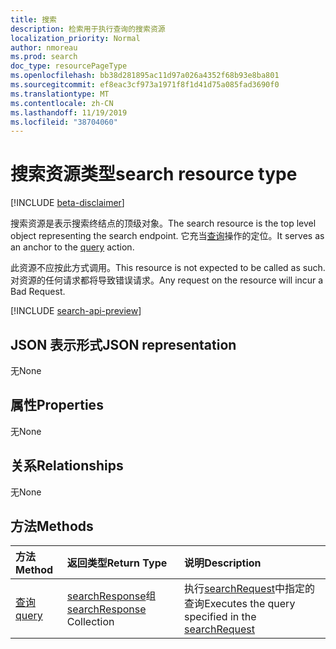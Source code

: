 ```yaml
---
title: 搜索
description: 检索用于执行查询的搜索资源
localization_priority: Normal
author: nmoreau
ms.prod: search
doc_type: resourcePageType
ms.openlocfilehash: bb38d281895ac11d97a026a4352f68b93e8ba801
ms.sourcegitcommit: ef8eac3cf973a1971f8f1d41d75a085fad3690f0
ms.translationtype: MT
ms.contentlocale: zh-CN
ms.lasthandoff: 11/19/2019
ms.locfileid: "38704060"
---
```

# <a name="search-resource-type"></a><span data-ttu-id="d1d37-103">搜索资源类型</span><span class="sxs-lookup"><span data-stu-id="d1d37-103">search resource type</span></span>

[!INCLUDE [beta-disclaimer](../../includes/beta-disclaimer.md)]

<span data-ttu-id="d1d37-104">搜索资源是表示搜索终结点的顶级对象。</span><span class="sxs-lookup"><span data-stu-id="d1d37-104">The search resource is the top level object representing the search endpoint.</span></span> <span data-ttu-id="d1d37-105">它充当[查询](../api/search-query.md)操作的定位。</span><span class="sxs-lookup"><span data-stu-id="d1d37-105">It serves as an anchor to the [query](../api/search-query.md) action.</span></span>

<span data-ttu-id="d1d37-106">此资源不应按此方式调用。</span><span class="sxs-lookup"><span data-stu-id="d1d37-106">This resource is not expected to be called as such.</span></span> <span data-ttu-id="d1d37-107">对资源的任何请求都将导致错误请求。</span><span class="sxs-lookup"><span data-stu-id="d1d37-107">Any request on the resource will incur a Bad Request.</span></span>

[!INCLUDE [search-api-preview](../../includes/search-api-preview-signup.md)]

## <a name="json-representation"></a><span data-ttu-id="d1d37-108">JSON 表示形式</span><span class="sxs-lookup"><span data-stu-id="d1d37-108">JSON representation</span></span>

<span data-ttu-id="d1d37-109">无</span><span class="sxs-lookup"><span data-stu-id="d1d37-109">None</span></span>

## <a name="properties"></a><span data-ttu-id="d1d37-110">属性</span><span class="sxs-lookup"><span data-stu-id="d1d37-110">Properties</span></span>

<span data-ttu-id="d1d37-111">无</span><span class="sxs-lookup"><span data-stu-id="d1d37-111">None</span></span>

## <a name="relationships"></a><span data-ttu-id="d1d37-112">关系</span><span class="sxs-lookup"><span data-stu-id="d1d37-112">Relationships</span></span>

<span data-ttu-id="d1d37-113">无</span><span class="sxs-lookup"><span data-stu-id="d1d37-113">None</span></span>

## <a name="methods"></a><span data-ttu-id="d1d37-114">方法</span><span class="sxs-lookup"><span data-stu-id="d1d37-114">Methods</span></span>

| <span data-ttu-id="d1d37-115">方法</span><span class="sxs-lookup"><span data-stu-id="d1d37-115">Method</span></span>       | <span data-ttu-id="d1d37-116">返回类型</span><span class="sxs-lookup"><span data-stu-id="d1d37-116">Return Type</span></span> | <span data-ttu-id="d1d37-117">说明</span><span class="sxs-lookup"><span data-stu-id="d1d37-117">Description</span></span> |
|:-------------|:------------|:------------|
| [<span data-ttu-id="d1d37-118">查询</span><span class="sxs-lookup"><span data-stu-id="d1d37-118">query</span></span>](../api/search-query.md) | <span data-ttu-id="d1d37-119">[searchResponse](searchresponse.md)组</span><span class="sxs-lookup"><span data-stu-id="d1d37-119">[searchResponse](searchresponse.md) Collection</span></span>| <span data-ttu-id="d1d37-120">执行[searchRequest](../resources/searchrequest.md)中指定的查询</span><span class="sxs-lookup"><span data-stu-id="d1d37-120">Executes the query specified in the [searchRequest](../resources/searchrequest.md)</span></span> |

<!-- uuid: 16cd6b66-4b1a-43a1-adaf-3a886856ed98
2019-02-04 14:57:30 UTC -->
<!-- {
  "type": "#page.annotation",
  "description": "Get search",
  "keywords": "",
  "section": "documentation",
  "tocPath": ""
}-->

